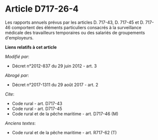 # Article D717-26-4

Les rapports annuels prévus par les articles D. 717-43, D. 717-45 et D. 717-46 comportent des éléments particuliers consacrés
à la surveillance médicale des travailleurs temporaires ou des salariés de groupements d'employeurs.

**Liens relatifs à cet article**

_Modifié par_:

  - Décret n°2012-837 du 29 juin 2012 - art. 3

_Abrogé par_:

  - Décret n°2017-1311 du 29 août 2017 - art. 2

_Cite_:

  - Code rural - art. D717-43
  - Code rural - art. D717-45
  - Code rural et de la pêche maritime - art. D717-46 (M)

_Anciens textes_:

  - Code rural et de la pêche maritime - art. R717-62 (T)
